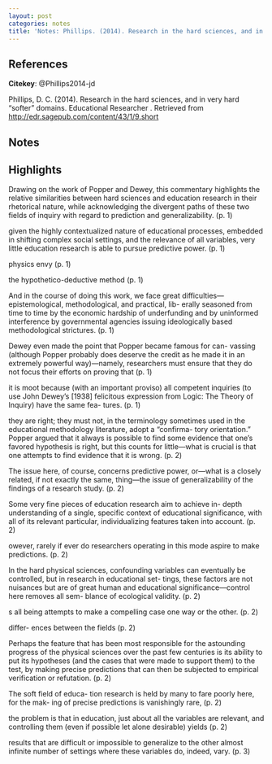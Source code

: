 ```yaml
---
layout: post
categories: notes
title: 'Notes: Phillips. (2014). Research in the hard sciences, and in very hard “softer” domains'
---
```


## References

**Citekey**: @Phillips2014-jd

Phillips, D. C. (2014). Research in the hard sciences, and in very hard “softer” domains. Educational Researcher . Retrieved from http://edr.sagepub.com/content/43/1/9.short

## Notes

## Highlights

Drawing on the work of Popper and Dewey, this commentary highlights the relative similarities between hard sciences and education research in their rhetorical nature, while acknowledging the divergent paths of these two fields of inquiry with regard to prediction and generalizability. (p. 1)

given the highly contextualized nature of educational processes, embedded in shifting complex social settings, and the relevance of all variables, very little education research is able to pursue predictive power. (p. 1)

physics envy (p. 1)

the hypothetico-deductive method (p. 1)

And in the course of doing this work, we face great difficulties—epistemological, methodological, and practical, lib- erally seasoned from time to time by the economic hardship of underfunding and by uninformed interference by governmental agencies issuing ideologically based methodological strictures. (p. 1)

Dewey even made the point that Popper became famous for can- vassing (although Popper probably does deserve the credit as he made it in an extremely powerful way)—namely, researchers must ensure that they do not focus their efforts on proving that (p. 1)

it is moot because (with an important proviso) all competent inquiries (to use John Dewey’s [1938] felicitous expression from Logic: The Theory of Inquiry) have the same fea- tures. (p. 1)

they are right; they must not, in the terminology sometimes used in the educational methodology literature, adopt a “confirma- tory orientation.” Popper argued that it always is possible to find some evidence that one’s favored hypothesis is right, but this counts for little—what is crucial is that one attempts to find evidence that it is wrong. (p. 2)

The issue here, of course, concerns predictive power, or—what is a closely related, if not exactly the same, thing—the issue of generalizability of the findings of a research study. (p. 2)

Some very fine pieces of education research aim to achieve in- depth understanding of a single, specific context of educational significance, with all of its relevant particular, individualizing features taken into account. (p. 2)

owever, rarely if ever do researchers operating in this mode aspire to make predictions. (p. 2)

In the hard physical sciences, confounding variables can eventually be controlled, but in research in educational set- tings, these factors are not nuisances but are of great human and educational significance—control here removes all sem- blance of ecological validity. (p. 2)

s all being attempts to make a compelling case one way or the other. (p. 2)

differ- ences between the fields (p. 2)

Perhaps the feature that has been most responsible for the astounding progress of the physical sciences over the past few centuries is its ability to put its hypotheses (and the cases that were made to support them) to the test, by making precise predictions that can then be subjected to empirical verification or refutation. (p. 2)

The soft field of educa- tion research is held by many to fare poorly here, for the mak- ing of precise predictions is vanishingly rare, (p. 2)

the problem is that in education, just about all the variables are relevant, and controlling them (even if possible let alone desirable) yields (p. 2)

results that are difficult or impossible to generalize to the other almost infinite number of settings where these variables do, indeed, vary. (p. 3)

